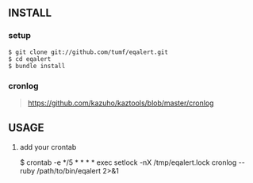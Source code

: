 INSTALL
-------

### setup

    $ git clone git://github.com/tumf/eqalert.git
    $ cd eqalert
    $ bundle install

### cronlog

> https://github.com/kazuho/kaztools/blob/master/cronlog


USAGE
-----

1. add your crontab


    $ crontab -e
    */5 * * * * exec setlock -nX /tmp/eqalert.lock cronlog -- ruby /path/to/bin/eqalert 2>&1



